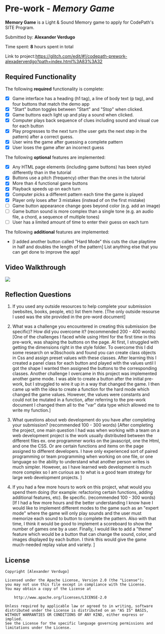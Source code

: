 # Pre-work - *Memory Game*

**Memory Game** is a Light & Sound Memory game to apply for CodePath's SITE Program. 

Submitted by: **Alexander Verdugo**

Time spent: **8** hours spent in total

Link to project:https://glitch.com/edit/#!/codepath-prework-alexaderverdgo?path=index.html%3A83%3A32

## Required Functionality

The following **required** functionality is complete:

* [X] Game interface has a heading (h1 tag), a line of body text (p tag), and four buttons that match the demo app
* [X] "Start" button toggles between "Start" and "Stop" when clicked. 
* [X] Game buttons each light up and play a sound when clicked. 
* [X] Computer plays back sequence of clues including sound and visual cue for each button
* [X] Play progresses to the next turn (the user gets the next step in the pattern) after a correct guess. 
* [X] User wins the game after guessing a complete pattern
* [X] User loses the game after an incorrect guess

The following **optional** features are implemented:

* [X] Any HTML page elements (including game buttons) has been styled differently than in the tutorial
* [X] Buttons use a pitch (frequency) other than the ones in the tutorial
* [X] More than 4 functional game buttons
* [X] Playback speeds up on each turn
* [X] Computer picks a different pattern each time the game is played
* [X] Player only loses after 3 mistakes (instead of on the first mistake)
* [ ] Game button appearance change goes beyond color (e.g. add an image)
* [ ] Game button sound is more complex than a single tone (e.g. an audio file, a chord, a sequence of multiple tones)
* [ ] User has a limited amount of time to enter their guess on each turn

The following **additional** features are implemented:

- [I added another button called "Hard Mode" this cuts the clue playtime in half and doubles the length of the pattern] List anything else that you can get done to improve the app!

## Video Walkthrough


![](https://i.imgur.com/LCMYpJr.gif)


## Reflection Questions
1. If you used any outside resources to help complete your submission (websites, books, people, etc) list them here. 
[The only outside resourse I used was the site provided in the pre-word document]

2. What was a challenge you encountered in creating this submission (be specific)? How did you overcome it? (recommended 200 - 400 words) 
[One of the challenges I faced while using Html for the first time in this pre-work, was shaping the buttons on the page. At first, I struggled with getting the dimensions right in the style folder. To overcome this I did some research on w3bschools and found you can create class objects in Css and assign preset values with these classes. After learning this I created a panel class for each button and played with the values until I got the shape I wanted then assigned the buttons to the corresponding classes. Another challenge I overcame in this project was implemented another game mode. I  was able to create a button after the initial pre-work, but I struggled to wire it up in a way that changed the game. I then came up with the idea to create a function for the hard mode which changed the game values. However, the values were constants and could not be mutated in a function, after referring to the pre-work document I changed them all to the "var" data type which allowed me to write my function.]

3. What questions about web development do you have after completing your submission? (recommended 100 - 300 words) 
[After completing the project, one main question I had was when working with a team on a web development project is the work usually distributed between the different files ex. one programmer works on the javascript, one the Html, and one the CSS. Or are certain functions and items on the page assigned to different developers. I have only experienced sort of paired programming or team programming when working on one file, or one language so the ability to understand what another person writes is much simpler. However, as I have learned web development is much more complex so I am curious as to what is a good team strategy for large web development projects. ]

4. If you had a few more hours to work on this project, what would you spend them doing (for example: refactoring certain functions, adding additional features, etc). Be specific. (recommended 100 - 300 words) 
[If I had a few more hours and the better understanding I know have I would like to implement different modes to the game such as an "expert mode" where the game will only play sounds and the user must memorize each sound to button to complete the pattern. Also with that time, I think it would be good to implement a scoreboard to show the number of games one by a user. Finally, I would like to add a "theme" feature which would be a button that can change the sound, color, and images displayed by each button. I think this would give the game much-needed replay value and variety. ]



## License

    Copyright [Alexander Verdugo]

    Licensed under the Apache License, Version 2.0 (the "License");
    you may not use this file except in compliance with the License.
    You may obtain a copy of the License at

        http://www.apache.org/licenses/LICENSE-2.0

    Unless required by applicable law or agreed to in writing, software
    distributed under the License is distributed on an "AS IS" BASIS,
    WITHOUT WARRANTIES OR CONDITIONS OF ANY KIND, either express or implied.
    See the License for the specific language governing permissions and
    limitations under the License.